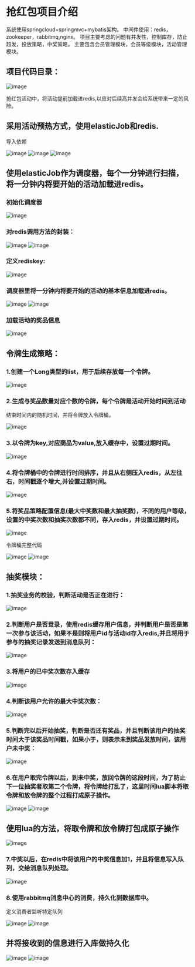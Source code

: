 # 抢红包项目介绍


系统使用springcloud+springmvc+mybatis架构。
中间件使用：redis，zookeeper，rabbitmq,nginx。
项目主要考虑的问题有并发性，控制库存，防止超发，投放策略，中奖策略。
主要包含会员管理模块，会员等级模块，活动管理模块。

## 项目代码目录：

![image](https://github.com/forestsss/img-folder/blob/765e0538c4e0ac624d260ede6956cbc2c556b131/hong1.png)

抢红包活动中，将活动提前加载进redis,以应对后续高并发会给系统带来一定的风险。
##  采用活动预热方式，使用elasticJob和redis.
导入依赖

![image](https://github.com/forestsss/img-folder/blob/765e0538c4e0ac624d260ede6956cbc2c556b131/hong2.png)
![image](https://github.com/forestsss/img-folder/blob/765e0538c4e0ac624d260ede6956cbc2c556b131/hong3.png)
![image](https://github.com/forestsss/img-folder/blob/765e0538c4e0ac624d260ede6956cbc2c556b131/hong4.png)

## 使用elasticJob作为调度器，每个一分钟进行扫描，将一分钟内将要开始的活动加载进redis。

### 初始化调度器

![image](https://github.com/forestsss/img-folder/blob/765e0538c4e0ac624d260ede6956cbc2c556b131/hong5.png)

### 对redis调用方法的封装：

![image](https://github.com/forestsss/img-folder/blob/765e0538c4e0ac624d260ede6956cbc2c556b131/hong6.png)
![image](https://github.com/forestsss/img-folder/blob/765e0538c4e0ac624d260ede6956cbc2c556b131/hong7.png)

### 定义rediskey:

![image](https://github.com/forestsss/img-folder/blob/765e0538c4e0ac624d260ede6956cbc2c556b131/hong8.png)

### 调度器里将一分钟内将要开始的活动的基本信息加载进redis。

![image](https://github.com/forestsss/img-folder/blob/765e0538c4e0ac624d260ede6956cbc2c556b131/hong9.png)
![image](https://github.com/forestsss/img-folder/blob/765e0538c4e0ac624d260ede6956cbc2c556b131/hong10.png)

### 加载活动的奖品信息

![image](https://github.com/forestsss/img-folder/blob/765e0538c4e0ac624d260ede6956cbc2c556b131/hong11.png)

## 令牌生成策略：
### 1.创建一个Long类型的list，用于后续存放每一个令牌。

![image](https://github.com/forestsss/img-folder/blob/765e0538c4e0ac624d260ede6956cbc2c556b131/hong12.png)

### 2.生成与奖品数量对应个数的令牌，每个令牌是活动开始时间到活动
结束时间内的随机时间，并将令牌放入令牌桶。

![image](https://github.com/forestsss/img-folder/blob/765e0538c4e0ac624d260ede6956cbc2c556b131/hong13.png)

### 3.以令牌为key,对应商品为value,放入缓存中，设置过期时间。



![image](https://github.com/forestsss/img-folder/blob/765e0538c4e0ac624d260ede6956cbc2c556b131/hong14.png)

### 4.将令牌桶中的令牌进行时间排序，并且从右侧压入redis，从左往右，时间戳逐个增大,并设置过期时间。

![image](https://github.com/forestsss/img-folder/blob/765e0538c4e0ac624d260ede6956cbc2c556b131/hong15.png)

### 5.将奖品策略配置信息(最大中奖数和最大抽奖数)，不同的用户等级，设置的中奖次数和抽奖次数都不同，存入redis，并设置过期时间。

![image](https://github.com/forestsss/img-folder/blob/765e0538c4e0ac624d260ede6956cbc2c556b131/hong16.png)

令牌桶完整代码

![image](https://github.com/forestsss/img-folder/blob/765e0538c4e0ac624d260ede6956cbc2c556b131/hong17.png)
![image](https://github.com/forestsss/img-folder/blob/765e0538c4e0ac624d260ede6956cbc2c556b131/hong18.png)

## 抽奖模块：
### 1.抽奖业务的校验，判断活动是否正在进行：

![image](https://github.com/forestsss/img-folder/blob/765e0538c4e0ac624d260ede6956cbc2c556b131/hong19.png)

### 2.判断用户是否登录，使用redis缓存用户信息，并判断用户是否是第一次参与该活动，如果不是则将用户id与活动id存入redis,并且将用于参与的抽奖记录发送到消息队列：

![image](https://github.com/forestsss/img-folder/blob/765e0538c4e0ac624d260ede6956cbc2c556b131/hong20.png)

### 3.将用户的已中奖次数存入缓存

![image](https://github.com/forestsss/img-folder/blob/765e0538c4e0ac624d260ede6956cbc2c556b131/hong21.png)

### 4.判断该用户允许的最大中奖次数：

![image](https://github.com/forestsss/img-folder/blob/765e0538c4e0ac624d260ede6956cbc2c556b131/hong22.png)

### 5.判断完以后开始抽奖，判断是否还有奖品，并且判断该用户的抽奖时间大于该奖品时间戳，如果小于，则表示未到奖品发放时间，该用户未中奖：

![image](https://github.com/forestsss/img-folder/blob/765e0538c4e0ac624d260ede6956cbc2c556b131/hong23.png)

### 6.在用户取完令牌以后，到未中奖，放回令牌的这段时间，为了防止下一位抽奖者取第二个令牌，将令牌给打乱了，这里时间lua脚本将取令牌和放令牌的整个过程打成原子操作。

![image](https://github.com/forestsss/img-folder/blob/765e0538c4e0ac624d260ede6956cbc2c556b131/hong24.png)
![image](https://github.com/forestsss/img-folder/blob/765e0538c4e0ac624d260ede6956cbc2c556b131/hong25.png)

## 使用lua的方法，将取令牌和放令牌打包成原子操作

![image](https://github.com/forestsss/img-folder/blob/765e0538c4e0ac624d260ede6956cbc2c556b131/hong26.png)

### 7.中奖以后，在redis中将该用户的中奖信息加1，并且将信息写入队列，交给消息队列处理。

![image](https://github.com/forestsss/img-folder/blob/765e0538c4e0ac624d260ede6956cbc2c556b131/hong27.png)

### 8.使用rabbitmq消息中心的消费，持久化到数据库中。
定义消费者监听特定队列

![image](https://github.com/forestsss/img-folder/blob/765e0538c4e0ac624d260ede6956cbc2c556b131/hong28.png)
![image](https://github.com/forestsss/img-folder/blob/765e0538c4e0ac624d260ede6956cbc2c556b131/hong29.png)

## 并将接收到的信息进行入库做持久化

![image](https://github.com/forestsss/img-folder/blob/765e0538c4e0ac624d260ede6956cbc2c556b131/hong30.png)
![image](https://github.com/forestsss/img-folder/blob/765e0538c4e0ac624d260ede6956cbc2c556b131/hong31.png)

